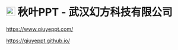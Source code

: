 #  <img alt="秋叶PPT" src="https://www.qiuyeppt.com/favicon.ico" style="height: 24px;"/> 秋叶PPT - 武汉幻方科技有限公司 

https://www.qiuyeppt.com/  

https://qiuyeppt.github.io/

